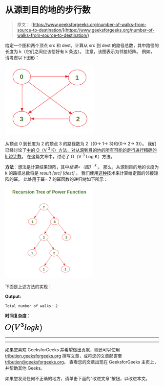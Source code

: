 # 从源到目的地的步行数

> 原文： [https://www.geeksforgeeks.org/number-of-walks-from-source-to-destination/](https://www.geeksforgeeks.org/number-of-walks-from-source-to-destination/)

给定一个图和两个顶点 src 和 dest，计算从 src 到 dest 的路径总数，其中路径的长度为 k（它们之间应该恰好有 k 条边）。 注意，该图表示为邻接矩阵。
例如，请考虑以下图形：

![](img/5ed058816fd3f70fa212aa4ebb304ee8.png)

从顶点 0 到长度为 2 的顶点 3 的路径数为 2（{0-> 1-> 3}和{0-> 2-> 3}）。
我们已经讨论了[中的 O（V <sup>3</sup> K）方法，对从源到目的地的所有可能的走行进行精确的 k 边计数](https://www.geeksforgeeks.org/count-possible-paths-source-destination-exactly-k-edges/)。 在这篇文章中，讨论了 O（V <sup>3</sup> Log K）方法。

**方法**：想法是计算结果矩阵，其中*结果=（图） <sup>k</sup>* 。 那么，从源到目的地的长度为 k 的路径总数将是 *result [src] [dest]* 。 我们使用[这种](https://www.geeksforgeeks.org/write-a-c-program-to-calculate-powxn/)技术来计算给定图的邻接矩阵的幂。
此处用于幂= 7 的幂函数的递归树如下所示：

![](img/869f72d1837bbbbd7e265a92169229fe.png)

下面是上述方法的实现：

**Output:** 

```
Total number of walks: 2

```

**时间复杂度**：

![O(V^3 logk)        ](img/88a45e6802a74e3c4ea09d73dcfbed4d.png "Rendered by QuickLaTeX.com")



* * *

* * *

如果您喜欢 GeeksforGeeks 并希望做出贡献，则还可以使用 [tribution.geeksforgeeks.org](https://contribute.geeksforgeeks.org/) 撰写文章，或将您的文章邮寄至 tribution@geeksforgeeks.org。 查看您的文章出现在 GeeksforGeeks 主页上，并帮助其他 Geeks。

如果您发现任何不正确的地方，请单击下面的“改进文章”按钮，以改进本文。